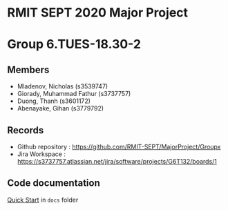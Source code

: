 # RMIT SEPT 2020 Major Project

# Group 6.TUES-18.30-2

## Members
* Mladenov, Nicholas (s3539747)
* Giorady, Muhammad Fathur (s3737757)
* Duong, Thanh (s3601172)
* Abenayake, Gihan (s3779792)

## Records

* Github repository : https://github.com/RMIT-SEPT/MajorProject/Groupx
* Jira Workspace : https://s3737757.atlassian.net/jira/software/projects/G6T132/boards/1


## Code documentation

[Quick Start](/docs/README.md) in `docs` folder
